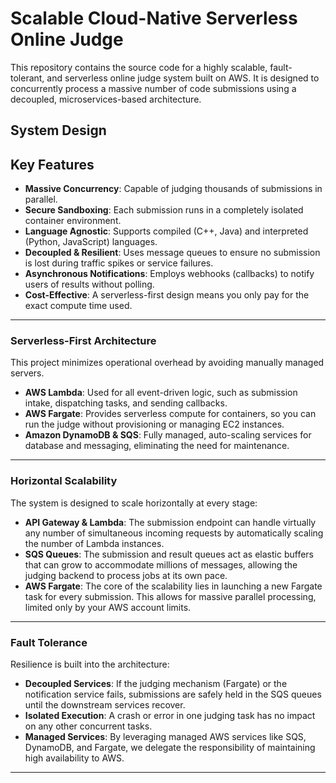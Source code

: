# Scalable Cloud-Native Serverless Online Judge

This repository contains the source code for a highly scalable, fault-tolerant, and serverless online judge system built on AWS. It is designed to concurrently process a massive number of code submissions using a decoupled, microservices-based architecture.

## System Design

## Key Features

  * **Massive Concurrency**: Capable of judging thousands of submissions in parallel.
  * **Secure Sandboxing**: Each submission runs in a completely isolated container environment.
  * **Language Agnostic**: Supports compiled (C++, Java) and interpreted (Python, JavaScript) languages.
  * **Decoupled & Resilient**: Uses message queues to ensure no submission is lost during traffic spikes or service failures.
  * **Asynchronous Notifications**: Employs webhooks (callbacks) to notify users of results without polling.
  * **Cost-Effective**: A serverless-first design means you only pay for the exact compute time used.
-----


### Serverless-First Architecture

This project minimizes operational overhead by avoiding manually managed servers.

  * **AWS Lambda**: Used for all event-driven logic, such as submission intake, dispatching tasks, and sending callbacks.
  * **AWS Fargate**: Provides serverless compute for containers, so you can run the judge without provisioning or managing EC2 instances.
  * **Amazon DynamoDB & SQS**: Fully managed, auto-scaling services for database and messaging, eliminating the need for maintenance.

-----

### Horizontal Scalability

The system is designed to scale horizontally at every stage:

  * **API Gateway & Lambda**: The submission endpoint can handle virtually any number of simultaneous incoming requests by automatically scaling the number of Lambda instances.
  * **SQS Queues**: The submission and result queues act as elastic buffers that can grow to accommodate millions of messages, allowing the judging backend to process jobs at its own pace.
  * **AWS Fargate**: The core of the scalability lies in launching a new Fargate task for every submission. This allows for massive parallel processing, limited only by your AWS account limits.

-----

### Fault Tolerance

Resilience is built into the architecture:

  * **Decoupled Services**: If the judging mechanism (Fargate) or the notification service fails, submissions are safely held in the SQS queues until the downstream services recover.
  * **Isolated Execution**: A crash or error in one judging task has no impact on any other concurrent tasks.
  * **Managed Services**: By leveraging managed AWS services like SQS, DynamoDB, and Fargate, we delegate the responsibility of maintaining high availability to AWS.

-----
